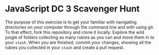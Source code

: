# JavaScript DC 3 Scavenger Hunt
The purpose of this exercise is to get your familiar with navigating directories on your computer through the command line and with using git. To that effect, fork this repository and clone it locally. Explore the wild jungle of folders collecting as many rubies as you can and move them in to your `stash`. When you are finished, commit your changes, showing all the rubies you collected in your `stash` and create a pull request.
